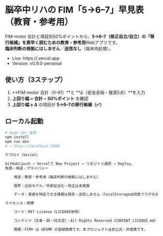 # 脳卒中リハの FIM「5→6–7」早見表（教育・参考用）

FIM-motor 合計と項目別50%ポイントから、**5→6–7（修正自立/自立）**の「移行候補」を素早く読むための**教育・参考用**Webアプリです。  
**臨床判断の根拠にはしません**／**送信なし**（端末内処理）。

- Live: https://<your-app>.vercel.app
- Version: v0.9.0-personal

## 使い方（3ステップ）
1. **FIM-motor 合計（0–91）**と **Δ（安全余裕・推奨5点）**を入力  
2. **上回り幅 = 合計 − 50%ポイント** を確認  
3. **上回り幅 ≥ Δ** の項目が **5→6–7の移行候補（✅）**

## ローカル起動
```bash
# Node 18+ 推奨
npm install
npm run dev
# → http://localhost:3000

デプロイ（Vercel）

GitHubにpush → Vercelで New Project → リポジトリ選択 → Deploy。
免責・用途・プライバシー

    用途：教育・参考用（臨床判断の根拠にはしません）

    限界：近似モデル／外部妥当化・校正は未実施

    データ：患者を特定できる情報は保存・送信しません（localStorageは同意フラグのみ）

ライセンス・商標

    コード：MIT License（LICENSE参照）

    コンテンツ（文章・図・UI文言）：All Rights Reserved（CONTENT_LICENSE.md）

    商標：FIM® は UDSMR の登録商標です。本プロジェクトは非公式・非提携です。
